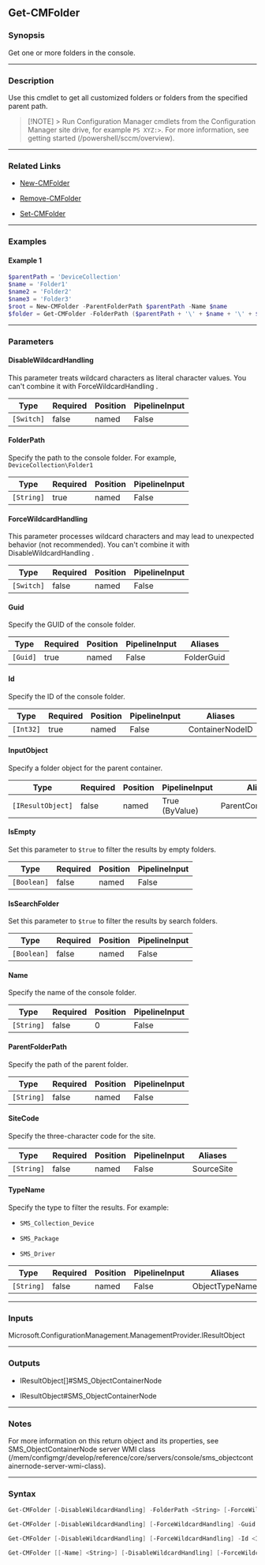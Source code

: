 Get-CMFolder
------------




### Synopsis
Get one or more folders in the console.



---


### Description

Use this cmdlet to get all customized folders or folders from the specified parent path.



> [!NOTE] > Run Configuration Manager cmdlets from the Configuration Manager site drive, for example `PS XYZ:>`. For more information, see getting started (/powershell/sccm/overview).



---


### Related Links
* [New-CMFolder](New-CMFolder)



* [Remove-CMFolder](Remove-CMFolder)



* [Set-CMFolder](Set-CMFolder)





---


### Examples
#### Example 1
```PowerShell
$parentPath = 'DeviceCollection'
$name = 'Folder1'
$name2 = 'Folder2'
$name3 = 'Folder3'
$root = New-CMFolder -ParentFolderPath $parentPath -Name $name
$folder = Get-CMFolder -FolderPath ($parentPath + '\' + $name + '\' + $name2 + '\' +$name3)
```



---


### Parameters
#### **DisableWildcardHandling**

This parameter treats wildcard characters as literal character values. You can't combine it with ForceWildcardHandling .






|Type      |Required|Position|PipelineInput|
|----------|--------|--------|-------------|
|`[Switch]`|false   |named   |False        |



#### **FolderPath**

Specify the path to the console folder. For example, `DeviceCollection\Folder1`






|Type      |Required|Position|PipelineInput|
|----------|--------|--------|-------------|
|`[String]`|true    |named   |False        |



#### **ForceWildcardHandling**

This parameter processes wildcard characters and may lead to unexpected behavior (not recommended). You can't combine it with DisableWildcardHandling .






|Type      |Required|Position|PipelineInput|
|----------|--------|--------|-------------|
|`[Switch]`|false   |named   |False        |



#### **Guid**

Specify the GUID of the console folder.






|Type    |Required|Position|PipelineInput|Aliases   |
|--------|--------|--------|-------------|----------|
|`[Guid]`|true    |named   |False        |FolderGuid|



#### **Id**

Specify the ID of the console folder.






|Type     |Required|Position|PipelineInput|Aliases        |
|---------|--------|--------|-------------|---------------|
|`[Int32]`|true    |named   |False        |ContainerNodeID|



#### **InputObject**

Specify a folder object for the parent container.






|Type             |Required|Position|PipelineInput |Aliases            |
|-----------------|--------|--------|--------------|-------------------|
|`[IResultObject]`|false   |named   |True (ByValue)|ParentContainerNode|



#### **IsEmpty**

Set this parameter to `$true` to filter the results by empty folders.






|Type       |Required|Position|PipelineInput|
|-----------|--------|--------|-------------|
|`[Boolean]`|false   |named   |False        |



#### **IsSearchFolder**

Set this parameter to `$true` to filter the results by search folders.






|Type       |Required|Position|PipelineInput|
|-----------|--------|--------|-------------|
|`[Boolean]`|false   |named   |False        |



#### **Name**

Specify the name of the console folder.






|Type      |Required|Position|PipelineInput|
|----------|--------|--------|-------------|
|`[String]`|false   |0       |False        |



#### **ParentFolderPath**

Specify the path of the parent folder.






|Type      |Required|Position|PipelineInput|
|----------|--------|--------|-------------|
|`[String]`|false   |named   |False        |



#### **SiteCode**

Specify the three-character code for the site.






|Type      |Required|Position|PipelineInput|Aliases   |
|----------|--------|--------|-------------|----------|
|`[String]`|false   |named   |False        |SourceSite|



#### **TypeName**

Specify the type to filter the results. For example:


* `SMS_Collection_Device`


* `SMS_Package`


* `SMS_Driver`






|Type      |Required|Position|PipelineInput|Aliases       |
|----------|--------|--------|-------------|--------------|
|`[String]`|false   |named   |False        |ObjectTypeName|





---


### Inputs
Microsoft.ConfigurationManagement.ManagementProvider.IResultObject





---


### Outputs
* IResultObject[]#SMS_ObjectContainerNode


* IResultObject#SMS_ObjectContainerNode






---


### Notes
For more information on this return object and its properties, see SMS_ObjectContainerNode server WMI class (/mem/configmgr/develop/reference/core/servers/console/sms_objectcontainernode-server-wmi-class).



---


### Syntax
```PowerShell
Get-CMFolder [-DisableWildcardHandling] -FolderPath <String> [-ForceWildcardHandling] [<CommonParameters>]
```
```PowerShell
Get-CMFolder [-DisableWildcardHandling] [-ForceWildcardHandling] -Guid <Guid> [<CommonParameters>]
```
```PowerShell
Get-CMFolder [-DisableWildcardHandling] [-ForceWildcardHandling] -Id <Int32> [<CommonParameters>]
```
```PowerShell
Get-CMFolder [[-Name] <String>] [-DisableWildcardHandling] [-ForceWildcardHandling] [-InputObject <IResultObject>] [-IsEmpty <Boolean>] [-IsSearchFolder <Boolean>] [-ParentFolderPath <String>] [-SiteCode <String>] [-TypeName <String>] [<CommonParameters>]
```
